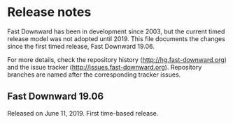 
# Release notes

Fast Downward has been in development since 2003, but the current timed release model was not adopted until 2019.
This file documents the changes since the first timed release, Fast Downward 19.06.

For more details, check the repository history (<http://hg.fast-downward.org>) and the issue tracker
(<http://issues.fast-downward.org>). Repository branches are named after the corresponding tracker issues.


## Fast Downward 19.06

Released on June 11, 2019.
First time-based release.
